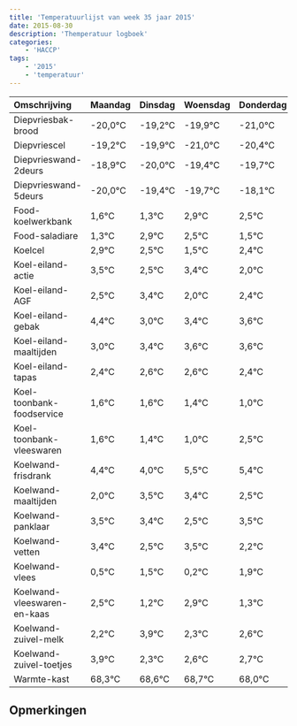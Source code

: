 ```yaml
---
title: 'Temperatuurlijst van week 35 jaar 2015'
date: 2015-08-30
description: 'Themperatuur logboek'
categories:
    - 'HACCP'
tags:
    - '2015'
    - 'temperatuur'
---
```

|Omschrijving|Maandag|Dinsdag|Woensdag|Donderdag|Vrijdag|Zaterdag|Zondag|
|:---|:---|:---|:---|:---|:---|:---|:---|
|Diepvriesbak-brood|-20,0°C|-19,2°C|-19,9°C|-21,0°C|-20,4°C|-20,7°C|-19,1°C|
|Diepvriescel|-19,2°C|-19,9°C|-21,0°C|-20,4°C|-20,7°C|-19,1°C|-19,5°C|
|Diepvrieswand-2deurs|-18,9°C|-20,0°C|-19,4°C|-19,7°C|-18,1°C|-18,5°C|-19,5°C|
|Diepvrieswand-5deurs|-20,0°C|-19,4°C|-19,7°C|-18,1°C|-18,5°C|-19,5°C|-18,6°C|
|Food-koelwerkbank|1,6°C|1,3°C|2,9°C|2,5°C|1,5°C|2,4°C|1,0°C|
|Food-saladiare|1,3°C|2,9°C|2,5°C|1,5°C|2,4°C|1,0°C|1,4°C|
|Koelcel|2,9°C|2,5°C|1,5°C|2,4°C|1,0°C|1,4°C|1,6°C|
|Koel-eiland-actie|3,5°C|2,5°C|3,4°C|2,0°C|2,4°C|2,6°C|2,6°C|
|Koel-eiland-AGF|2,5°C|3,4°C|2,0°C|2,4°C|2,6°C|2,6°C|2,4°C|
|Koel-eiland-gebak|4,4°C|3,0°C|3,4°C|3,6°C|3,6°C|3,4°C|3,0°C|
|Koel-eiland-maaltijden|3,0°C|3,4°C|3,6°C|3,6°C|3,4°C|3,0°C|4,5°C|
|Koel-eiland-tapas|2,4°C|2,6°C|2,6°C|2,4°C|2,0°C|3,5°C|3,4°C|
|Koel-toonbank-foodservice|1,6°C|1,6°C|1,4°C|1,0°C|2,5°C|2,4°C|1,5°C|
|Koel-toonbank-vleeswaren|1,6°C|1,4°C|1,0°C|2,5°C|2,4°C|1,5°C|2,5°C|
|Koelwand-frisdrank|4,4°C|4,0°C|5,5°C|5,4°C|4,5°C|5,5°C|4,2°C|
|Koelwand-maaltijden|2,0°C|3,5°C|3,4°C|2,5°C|3,5°C|2,2°C|3,9°C|
|Koelwand-panklaar|3,5°C|3,4°C|2,5°C|3,5°C|2,2°C|3,9°C|2,3°C|
|Koelwand-vetten|3,4°C|2,5°C|3,5°C|2,2°C|3,9°C|2,3°C|2,6°C|
|Koelwand-vlees|0,5°C|1,5°C|0,2°C|1,9°C|0,3°C|0,6°C|0,7°C|
|Koelwand-vleeswaren-en-kaas|2,5°C|1,2°C|2,9°C|1,3°C|1,6°C|1,7°C|1,0°C|
|Koelwand-zuivel-melk|2,2°C|3,9°C|2,3°C|2,6°C|2,7°C|2,0°C|3,9°C|
|Koelwand-zuivel-toetjes|3,9°C|2,3°C|2,6°C|2,7°C|2,0°C|3,9°C|3,1°C|
|Warmte-kast|68,3°C|68,6°C|68,7°C|68,0°C|69,9°C|69,1°C|68,6°C|

## Opmerkingen


